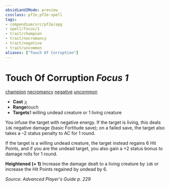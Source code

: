 ```yaml
---
obsidianUIMode: preview
cssclass: pf2e,pf2e-spell
tags:
- compendium/src/pf2e/apg
- spell/focus/1
- trait/champion
- trait/necromancy
- trait/negative
- trait/uncommon
aliases: ["Touch Of Corruption"]
---
```

# Touch Of Corruption *Focus 1*   
[champion](../../rules/traits/champion.md)  [necromancy](../../rules/traits/necromancy.md)  [negative](../../rules/traits/negative.md)  [uncommon](../../rules/traits/uncommon.md)  

- **Cast** [>](../../rules/core-rulebook/chapter-9-playing-the-game.md#Actions "Single Action") 
- **Range**touch
- **Targets**1 willing undead creature or 1 living creature

You infuse the target with negative energy. If the target is living, this deals `1d6` negative damage (basic Fortitude save); on a failed save, the target also takes a –2 status penalty to AC for 1 round.

If the target is a willing undead creature, the target instead regains 6 Hit Points, and if you are the undead target, you also gain a +2 status bonus to damage rolls for 1 round.

**Heightened (+ 1)** Increase the damage dealt to a living creature by `1d6` or increase the Hit Points regained by undead by 6.

*Source: Advanced Player's Guide p. 229*